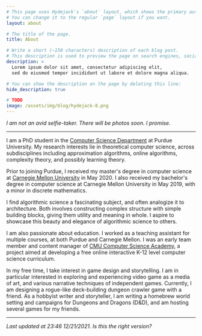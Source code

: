 ```yaml
---
# This page uses Hydejack's `about` layout, which shows the primary author's picture and about text at the top.
# You can change it to the regular `page` layout if you want.
layout: about

# The title of the page.
title: About

# Write a short (~150 characters) description of each blog post.
# This description is used to preview the page on search engines, social media, etc.
description: >
  Lorem ipsum dolor sit amet, consectetur adipiscing elit,
  sed do eiusmod tempor incididunt ut labore et dolore magna aliqua.

# You can show the description on the page by deleting this line:
hide_description: true

# TODO
image: /assets/img/blog/hydejack-8.png
---
```


*I am not an avid selfie-taker. There will be photos soon. I promise.*

---

I am a PhD student in the [Computer Science Department](https://www.cs.purdue.edu/) at Purdue University. My research interests lie in theoretical computer science, across subdisciplines including approximation algorithms, online algorithms, complexity theory, and possibly learning theory.

Prior to joining Purdue, I received my master's degree in computer science at [Carnegie Mellon University](https://www.cs.cmu.edu/) in May 2020. I also received my bachelor's degree in computer science at Carnegie Mellon University in May 2019, with a minor in discrete mathematics.

I find algorithmic science a fascinating subject, and often analogize it to architecture. Both involves constructing complex structure with simple building blocks, giving them utility and meaning in whole. I aspire to showcase this beauty and elegance of algorithmic science to others.

I am also passionate about education. I worked as a teaching assistant for multiple courses, at both Purdue and Carnegie Mellon. I was an early team member and content manager of [CMU Computer Science Academy](https://academy.cs.cmu.edu/), a project aimed at developing a free online interactive K-12 level computer science curriculum.

In my free time, I take interest in game design and storytelling. I am in particular interested in exploring and experiencing video game as a media of art, and various narrative techniques of independent games. Currently, I am designing a rogue-like deck-building dungeon crawler game with a friend. As a hobbyist writer and storyteller, I am writing a homebrew world setting and campaigns for Dungeons and Dragons (D&D), and am hosting several games for my friends.

---

*Last updated at 23:46 12/21/2021. Is this the right version?*